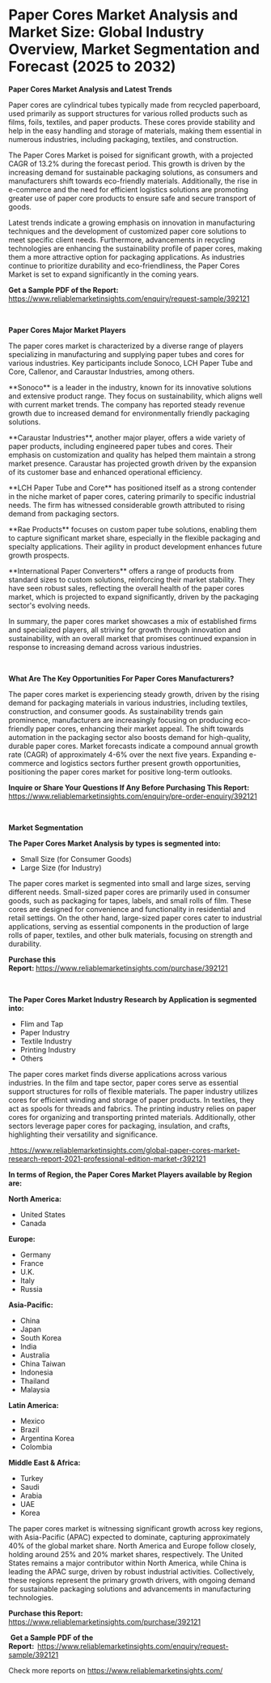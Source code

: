 <p><h1>Paper Cores Market Analysis and Market Size: Global Industry Overview, Market Segmentation and Forecast (2025 to 2032)</h1></p><p><strong>Paper Cores Market Analysis and Latest Trends</strong></p>
<p><p>Paper cores are cylindrical tubes typically made from recycled paperboard, used primarily as support structures for various rolled products such as films, foils, textiles, and paper products. These cores provide stability and help in the easy handling and storage of materials, making them essential in numerous industries, including packaging, textiles, and construction.</p><p>The Paper Cores Market is poised for significant growth, with a projected CAGR of 13.2% during the forecast period. This growth is driven by the increasing demand for sustainable packaging solutions, as consumers and manufacturers shift towards eco-friendly materials. Additionally, the rise in e-commerce and the need for efficient logistics solutions are promoting greater use of paper core products to ensure safe and secure transport of goods. </p><p>Latest trends indicate a growing emphasis on innovation in manufacturing techniques and the development of customized paper core solutions to meet specific client needs. Furthermore, advancements in recycling technologies are enhancing the sustainability profile of paper cores, making them a more attractive option for packaging applications. As industries continue to prioritize durability and eco-friendliness, the Paper Cores Market is set to expand significantly in the coming years.</p></p>
<p><strong>Get a Sample PDF of the Report:&nbsp;</strong> <a href="https://www.reliablemarketinsights.com/enquiry/request-sample/392121?utm_campaign=2441&utm_medium=2&utm_source=Github&utm_content=ia&utm_term=29032025&utm_id=paper-cores">https://www.reliablemarketinsights.com/enquiry/request-sample/392121</a></p>
<p>&nbsp;</p>
<p><strong>Paper Cores Major Market Players</strong></p>
<p><p>The paper cores market is characterized by a diverse range of players specializing in manufacturing and supplying paper tubes and cores for various industries. Key participants include Sonoco, LCH Paper Tube and Core, Callenor, and Caraustar Industries, among others.</p><p>**Sonoco** is a leader in the industry, known for its innovative solutions and extensive product range. They focus on sustainability, which aligns well with current market trends. The company has reported steady revenue growth due to increased demand for environmentally friendly packaging solutions.</p><p>**Caraustar Industries**, another major player, offers a wide variety of paper products, including engineered paper tubes and cores. Their emphasis on customization and quality has helped them maintain a strong market presence. Caraustar has projected growth driven by the expansion of its customer base and enhanced operational efficiency.</p><p>**LCH Paper Tube and Core** has positioned itself as a strong contender in the niche market of paper cores, catering primarily to specific industrial needs. The firm has witnessed considerable growth attributed to rising demand from packaging sectors.</p><p>**Rae Products** focuses on custom paper tube solutions, enabling them to capture significant market share, especially in the flexible packaging and specialty applications. Their agility in product development enhances future growth prospects.</p><p>**International Paper Converters** offers a range of products from standard sizes to custom solutions, reinforcing their market stability. They have seen robust sales, reflecting the overall health of the paper cores market, which is projected to expand significantly, driven by the packaging sector's evolving needs.</p><p>In summary, the paper cores market showcases a mix of established firms and specialized players, all striving for growth through innovation and sustainability, with an overall market that promises continued expansion in response to increasing demand across various industries.</p></p>
<p>&nbsp;</p>
<p><strong>What Are The Key Opportunities For Paper Cores Manufacturers?</strong></p>
<p><p>The paper cores market is experiencing steady growth, driven by the rising demand for packaging materials in various industries, including textiles, construction, and consumer goods. As sustainability trends gain prominence, manufacturers are increasingly focusing on producing eco-friendly paper cores, enhancing their market appeal. The shift towards automation in the packaging sector also boosts demand for high-quality, durable paper cores. Market forecasts indicate a compound annual growth rate (CAGR) of approximately 4-6% over the next five years. Expanding e-commerce and logistics sectors further present growth opportunities, positioning the paper cores market for positive long-term outlooks.</p></p>
<p><strong>Inquire or Share Your Questions If Any Before Purchasing This Report:</strong> <a href="https://www.reliablemarketinsights.com/enquiry/pre-order-enquiry/392121?utm_campaign=2441&utm_medium=2&utm_source=Github&utm_content=ia&utm_term=29032025&utm_id=paper-cores">https://www.reliablemarketinsights.com/enquiry/pre-order-enquiry/392121</a></p>
<p>&nbsp;</p>
<p><strong>Market Segmentation</strong></p>
<p><strong>The Paper Cores Market Analysis by types is segmented into:</strong></p>
<p><ul><li>Small Size (for Consumer Goods)</li><li>Large Size (for Industry)</li></ul></p>
<p><p>The paper cores market is segmented into small and large sizes, serving different needs. Small-sized paper cores are primarily used in consumer goods, such as packaging for tapes, labels, and small rolls of film. These cores are designed for convenience and functionality in residential and retail settings. On the other hand, large-sized paper cores cater to industrial applications, serving as essential components in the production of large rolls of paper, textiles, and other bulk materials, focusing on strength and durability.</p></p>
<p><strong>Purchase this Report:&nbsp;</strong><a href="https://www.reliablemarketinsights.com/purchase/392121?utm_campaign=2441&utm_medium=2&utm_source=Github&utm_content=ia&utm_term=29032025&utm_id=paper-cores">https://www.reliablemarketinsights.com/purchase/392121</a></p>
<p>&nbsp;</p>
<p><strong>The Paper Cores Market Industry Research by Application is segmented into:</strong></p>
<p><ul><li>Flim and Tap</li><li>Paper Industry</li><li>Textile Industry</li><li>Printing Industry</li><li>Others</li></ul></p>
<p><p>The paper cores market finds diverse applications across various industries. In the film and tape sector, paper cores serve as essential support structures for rolls of flexible materials. The paper industry utilizes cores for efficient winding and storage of paper products. In textiles, they act as spools for threads and fabrics. The printing industry relies on paper cores for organizing and transporting printed materials. Additionally, other sectors leverage paper cores for packaging, insulation, and crafts, highlighting their versatility and significance.</p></p>
<p><a href="https://www.reliablemarketinsights.com/global-paper-cores-market-research-report-2021-professional-edition-market-r392121?utm_campaign=2441&utm_medium=2&utm_source=Github&utm_content=ia&utm_term=29032025&utm_id=paper-cores">&nbsp;https://www.reliablemarketinsights.com/global-paper-cores-market-research-report-2021-professional-edition-market-r392121</a></p>
<p><strong>In terms of Region, the Paper Cores Market Players available by Region are:</strong></p>
<p>
    <p> <strong> North America: </strong>
        <ul>
            <li>United States</li>
            <li>Canada</li>
        </ul>
        </p> 
    <p> <strong> Europe: </strong>
        <ul>
            <li>Germany</li>
            <li>France</li>
            <li>U.K.</li>
            <li>Italy</li>
            <li>Russia</li>
        </ul>
        </p> 
    <p> <strong> Asia-Pacific: </strong>
        <ul>
            <li>China</li>
            <li>Japan</li>
            <li>South Korea</li>
            <li>India</li>
            <li>Australia</li>
            <li>China Taiwan</li>
            <li>Indonesia</li>
            <li>Thailand</li>
            <li>Malaysia</li>
        </ul>
        </p> 
    <p> <strong> Latin America: </strong>
        <ul>
            <li>Mexico</li>
            <li>Brazil</li>
            <li>Argentina Korea</li>
            <li>Colombia</li>
        </ul>
        </p> 
    <p> <strong> Middle East & Africa: </strong>
        <ul>
            <li>Turkey</li>
            <li>Saudi</li>
            <li>Arabia</li>
            <li>UAE</li>
            <li>Korea</li>
        </ul>
    </p>
    </p>
<p><p>The paper cores market is witnessing significant growth across key regions, with Asia-Pacific (APAC) expected to dominate, capturing approximately 40% of the global market share. North America and Europe follow closely, holding around 25% and 20% market shares, respectively. The United States remains a major contributor within North America, while China is leading the APAC surge, driven by robust industrial activities. Collectively, these regions represent the primary growth drivers, with ongoing demand for sustainable packaging solutions and advancements in manufacturing technologies.</p></p>
<p><strong>Purchase this Report: </strong><a href="https://www.reliablemarketinsights.com/purchase/392121?utm_campaign=2441&utm_medium=2&utm_source=Github&utm_content=ia&utm_term=29032025&utm_id=paper-cores">https://www.reliablemarketinsights.com/purchase/392121</a></p>
<p>&nbsp;<strong>Get a Sample PDF of the Report:&nbsp;&nbsp;</strong><a href="https://www.reliablemarketinsights.com/enquiry/request-sample/392121?utm_campaign=2441&utm_medium=2&utm_source=Github&utm_content=ia&utm_term=29032025&utm_id=paper-cores">https://www.reliablemarketinsights.com/enquiry/request-sample/392121</a></p>
<p><strong></strong></p>
<p>Check more reports on <a href="https://www.reliablemarketinsights.com/?utm_campaign=2441&utm_medium=2&utm_source=Github&utm_content=ia&utm_term=29032025&utm_id=paper-cores">https://www.reliablemarketinsights.com/</a></p>